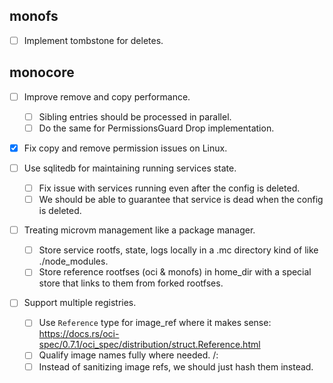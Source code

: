 ## monofs

- [ ] Implement tombstone for deletes.

## monocore

- [ ] Improve remove and copy performance.
    - [ ] Sibling entries should be processed in parallel.
    - [ ] Do the same for PermissionsGuard Drop implementation.

- [x] Fix copy and remove permission issues on Linux.

- [ ] Use sqlitedb for maintaining running services state.
    - [ ] Fix issue with services running even after the config is deleted.
    - [ ] We should be able to guarantee that service is dead when the config is deleted.

- [ ] Treating microvm management like a package manager.
    - [ ] Store service rootfs, state, logs locally in a .mc directory kind of like ./node_modules.
    - [ ] Store reference rootfses (oci & monofs) in home_dir with a special store that links to them from forked rootfses.

- [ ] Support multiple registries.
    - [ ] Use `Reference` type for image_ref where it makes sense: https://docs.rs/oci-spec/0.7.1/oci_spec/distribution/struct.Reference.html
    - [ ] Qualify image names fully where needed. <registry>/<repo>:<tag>
    - [ ] Instead of sanitizing image refs, we should just hash them instead.
